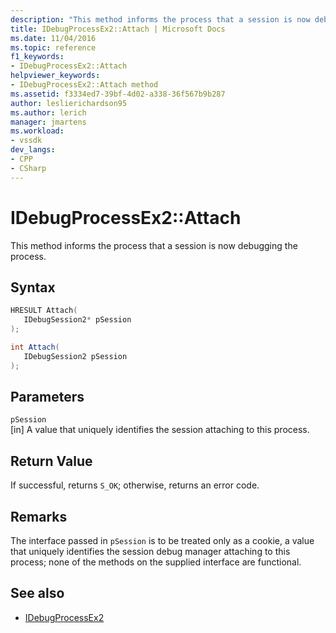 ```yaml
---
description: "This method informs the process that a session is now debugging the process."
title: IDebugProcessEx2::Attach | Microsoft Docs
ms.date: 11/04/2016
ms.topic: reference
f1_keywords:
- IDebugProcessEx2::Attach
helpviewer_keywords:
- IDebugProcessEx2::Attach method
ms.assetid: f3334ed7-39bf-4d02-a338-36f567b9b287
author: leslierichardson95
ms.author: lerich
manager: jmartens
ms.workload:
- vssdk
dev_langs:
- CPP
- CSharp
---
```

# IDebugProcessEx2::Attach
This method informs the process that a session is now debugging the process.

## Syntax

```cpp
HRESULT Attach( 
   IDebugSession2* pSession
);
```

```csharp
int Attach(
   IDebugSession2 pSession
);
```

## Parameters
`pSession`\
[in] A value that uniquely identifies the session attaching to this process.

## Return Value
 If successful, returns `S_OK`; otherwise, returns an error code.

## Remarks
 The interface passed in `pSession` is to be treated only as a cookie, a value that uniquely identifies the session debug manager attaching to this process; none of the methods on the supplied interface are functional.

## See also
- [IDebugProcessEx2](../../../extensibility/debugger/reference/idebugprocessex2.md)
